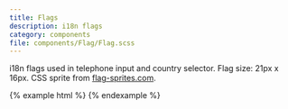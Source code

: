 ```yaml
---
title: Flags
description: i18n flags
category: components
file: components/Flag/Flag.scss
---
```


i18n flags used in telephone input and country selector. Flag size: 21px x 16px.
CSS sprite from [flag-sprites.com](https://www.flag-sprites.com/).

{% example html %}
<span class='Flag Flag--af'></span>
<span class='Flag Flag--al'></span>
<span class='Flag Flag--dz'></span>
<span class='Flag Flag--as'></span>
<span class='Flag Flag--ad'></span>
{% endexample %}
